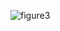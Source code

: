 ![figure3](https://user-images.githubusercontent.com/66979171/101300399-5271d980-37ea-11eb-8f48-efabc9d7e0d0.png)
